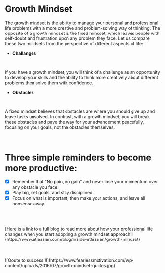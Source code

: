 # Growth Mindset

The growth mindset is the ability to manage your personal and professional life problems with a more creative and problem-solving way of thinking. The opposite of a growth mindset is the fixed mindset, which leaves people with self-doubt and frustration upon any problem they face. Let us compare these two mindsets from the perspective of different aspects of life:
<br>
* __Challanges__
<br>

If you have a growth mindset, you will think of a challenge as an opportunity to develop your skills and the ability to think more creatively about different problems then solve them with confidence.
<br>
* __Obstacles__
<br>

A fixed mindset believes that obstacles are where you should give up and leave tasks unsolved. In contrast, with a growth mindset, you will break these obstacles and pave the way for your advancement peacefully, focusing on your goals, not the obstacles themselves.
<br>
<br>
<br>
# Three simple reminders to become more productive: <br>
- [x] Remember that "No pain, no gain" and never lose your momentum over any obstacle you face.
- [x] Play big, set goals, and stay disciplined.
- [x] Focus on what is important, then make your actions, and leave all nonsense away.
<br>
<br>
<br>
[Here is a link to a full blog to read more about how your professional life changes when you start adopting a growth mindset approach!](https://www.atlassian.com/blog/inside-atlassian/growth-mindset)
<br>
<br>
<br>
<br>
![Qoute to success!!!](https://www.fearlessmotivation.com/wp-content/uploads/2016/07/growth-mindset-quotes.jpg)

